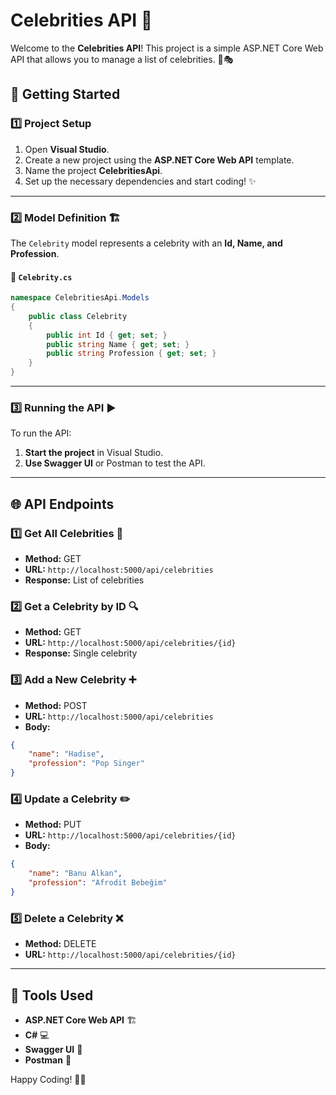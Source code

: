 # Celebrities API 🌟

Welcome to the **Celebrities API**! This project is a simple ASP.NET Core Web API that allows you to manage a list of celebrities. 🎤🎭

## 🚀 Getting Started

### 1️⃣ Project Setup
1. Open **Visual Studio**.
2. Create a new project using the **ASP.NET Core Web API** template.
3. Name the project **CelebritiesApi**.
4. Set up the necessary dependencies and start coding! ✨

---

### 2️⃣ Model Definition 🏗️
The `Celebrity` model represents a celebrity with an **Id, Name, and Profession**.

#### 📌 `Celebrity.cs`
```csharp
namespace CelebritiesApi.Models
{
    public class Celebrity
    {
        public int Id { get; set; }
        public string Name { get; set; }
        public string Profession { get; set; }
    }
}
```

---

### 3️⃣ Running the API ▶️
To run the API:
1. **Start the project** in Visual Studio.
2. **Use Swagger UI** or Postman to test the API.

---

## 🌐 API Endpoints

### 1️⃣ Get All Celebrities 📜
- **Method:** GET
- **URL:** `http://localhost:5000/api/celebrities`
- **Response:** List of celebrities

### 2️⃣ Get a Celebrity by ID 🔍
- **Method:** GET
- **URL:** `http://localhost:5000/api/celebrities/{id}`
- **Response:** Single celebrity

### 3️⃣ Add a New Celebrity ➕
- **Method:** POST
- **URL:** `http://localhost:5000/api/celebrities`
- **Body:**
```json
{
    "name": "Hadise",
    "profession": "Pop Singer"
}
```

### 4️⃣ Update a Celebrity ✏️
- **Method:** PUT
- **URL:** `http://localhost:5000/api/celebrities/{id}`
- **Body:**
```json
{
    "name": "Banu Alkan",
    "profession": "Afrodit Bebeğim"
}
```

### 5️⃣ Delete a Celebrity ❌
- **Method:** DELETE
- **URL:** `http://localhost:5000/api/celebrities/{id}`

---

## 🎯 Tools Used
- **ASP.NET Core Web API** 🏗️
- **C#** 💻
- **Swagger UI** 📜
- **Postman** 📡

Happy Coding! 🚀🎉

